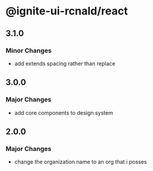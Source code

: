 # @ignite-ui-rcnald/react

## 3.1.0

### Minor Changes

- add extends spacing rather than replace

## 3.0.0

### Major Changes

- add core components to design system

## 2.0.0

### Major Changes

- change the organization name to an org that i posses
